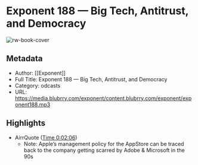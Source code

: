 # Exponent 188 — Big Tech, Antitrust, and Democracy

![rw-book-cover](https://readwise-assets.s3.amazonaws.com/static/images/article0.00998d930354.png)

## Metadata
- Author: [[Exponent]]
- Full Title: Exponent 188 — Big Tech, Antitrust, and Democracy
- Category: odcasts
- URL: https://media.blubrry.com/exponent/content.blubrry.com/exponent/exponent188.mp3

## Highlights
- AirrQuote ([Time 0:02:06](https://www.airr.io/quote/5f372560a7c7e09e7d99a8a1))
    - Note: Apple’s management policy for the AppStore can be traced back to the company getting scarred by Adobe & Microsoft in the 90s
